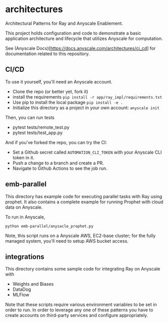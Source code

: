 # architectures

Architectural Patterns for Ray and Anyscale Enablement.

This project holds configuration and code to demonstrate a basic application architecture and lifecycle that utilizes Anyscale for computation.

See (Anyscale Docs)[https://docs.anyscale.com/architectures/ci_cd] for documentation related to this repository.

## CI/CD 

To use it yourself, you'll need an Anyscale account.

* Clone the repo (or better yet, fork it)
* install the requirements `pip install -r app/ray_impl/requirements.txt`
* Use pip to install the local package `pip install -e .`
* Initialize this directory as a project in your own account: `anyscale init`

Then, you can run tests

* pytest tests/remote_test.py
* pytest tests/test_app.py

And if you've forked the repo, you can try the CI:

* Set a Github secret called `AUTOMATION_CLI_TOKEN` with your Anyscale CLI token in it.
* Push a change to a branch and create a PR.
* Navigate to Github Actions to see the job run.

## emb-parallel

This directory has example code for executing parallel tasks with Ray using prophet.  It also contains a complete example for running Prophet with cloud data on Anyscale.

To run in Anyscale, 
 
`python emb-parallel/anysacle_prophet.py`

Note, this script runs on a Anyscale AWS, EC2-base cluster; for the fully managed system, you'll need to setup AWS bucket access.

## integrations

This directory contains some sample code for integrating Ray on Anyscale with

* Weights and Biases
* DataDog
* MLFlow

Note that these scripts require various environment variables to be set in order to run.  In order to leverage any one of these patterns you have to create accounts on third-party services and configure appropriately.

